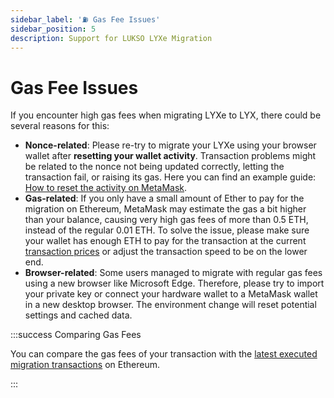 ```yaml
---
sidebar_label: '⛽️ Gas Fee Issues'
sidebar_position: 5
description: Support for LUKSO LYXe Migration
---
```


# Gas Fee Issues

If you encounter high gas fees when migrating LYXe to LYX, there could be several reasons for this:

- **Nonce-related**: Please re-try to migrate your LYXe using your browser wallet after **resetting your wallet activity**. Transaction problems might be related to the nonce not being updated correctly, letting the transaction fail, or raising its gas. Here you can find an example guide: [How to reset the activity on MetaMask](https://support.metamask.io/hc/en-us/articles/360015488891-How-to-clear-your-account-activity-reset-account).
- **Gas-related**: If you only have a small amount of Ether to pay for the migration on Ethereum, MetaMask may estimate the gas a bit higher than your balance, causing very high gas fees of more than 0.5 ETH, instead of the regular 0.01 ETH. To solve the issue, please make sure your wallet has enough ETH to pay for the transaction at the current [transaction prices](https://etherscan.io/gastracker) or adjust the transaction speed to be on the lower end.
- **Browser-related**: Some users managed to migrate with regular gas fees using a new browser like Microsoft Edge. Therefore, please try to import your private key or connect your hardware wallet to a MetaMask wallet in a new desktop browser. The environment change will reset potential settings and cached data.

:::success Comparing Gas Fees

You can compare the gas fees of your transaction with the [latest executed migration transactions](https://etherscan.io/address/0xdE000042830A211533662637fE66760f1F2cD717#tokentxns) on Ethereum.

:::
